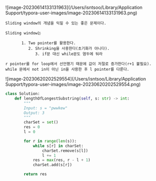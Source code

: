 ![image-20230614133131963](/Users/isntsoo/Library/Application Support/typora-user-images/image-20230614133131963.png)


~~~asciiarmor
Sliding window의 개념을 익힐 수 있는 좋은 문제이다.

Sliding window는

       1. Two pointer를 활용한다.
          2. Shrinking을 사용한다(초기화가 아니다).
             3. if문 대신 while문도 염두에 둬라

r pointer를 for loop에서 선언했기 때문에 값이 저절로 증가한다(r+1 불필요).
while 문에서 not in이 아닌 in을 사용한 후 l pointer를 다룬다.
~~~

![image-20230620202529554](/Users/isntsoo/Library/Application Support/typora-user-images/image-20230620202529554.png)

~~~python
class Solution:
    def lengthOfLongestSubstring(self, s: str) -> int:
        """
        Input: s = "pwwkew"
        Output: 3
        """
        charSet = set()
        res = 0
        l = 0

        for r in range(len(s)):
            while s[r] in charSet:
                charSet.remove(s[l])
                l += 1
            res = max(res, r - l + 1)
            charSet.add(s[r])

        return res
~~~